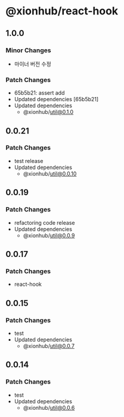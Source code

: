 # @xionhub/react-hook

## 1.0.0

### Minor Changes

- 마이너 버전 수정

### Patch Changes

- 65b5b21: assert add
- Updated dependencies [65b5b21]
- Updated dependencies
  - @xionhub/util@0.1.0

## 0.0.21

### Patch Changes

- test release
- Updated dependencies
  - @xionhub/util@0.0.10

## 0.0.19

### Patch Changes

- refactoring code release
- Updated dependencies
  - @xionhub/util@0.0.9

## 0.0.17

### Patch Changes

- react-hook

## 0.0.15

### Patch Changes

- test
- Updated dependencies
  - @xionhub/util@0.0.7

## 0.0.14

### Patch Changes

- test
- Updated dependencies
  - @xionhub/util@0.0.6
